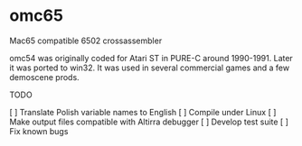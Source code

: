 # omc65
 Mac65 compatible 6502 crossassembler

omc54 was originally coded for Atari ST in PURE-C around 1990-1991.
Later it was ported to win32.
It was used in several commercial games and a few demoscene prods.

TODO

 [ ] Translate Polish variable names to English
 [ ] Compile under Linux
 [ ] Make output files compatible with Altirra debugger
 [ ] Develop test suite
 [ ] Fix known bugs
